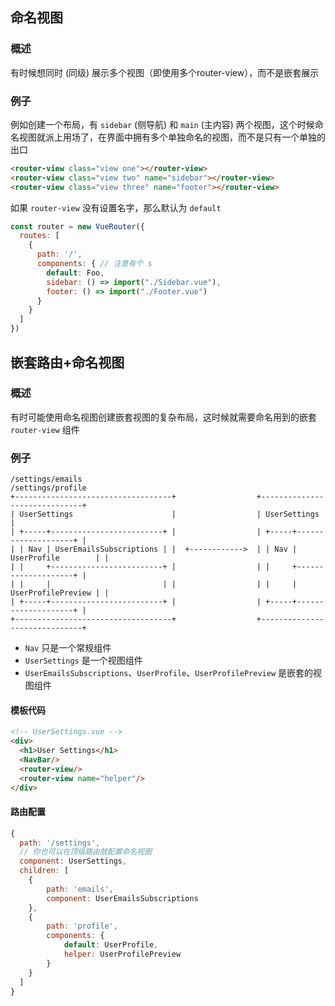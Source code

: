 ## 命名视图

### 概述

有时候想同时 (同级) 展示多个视图（即使用多个router-view），而不是嵌套展示

### 例子

例如创建一个布局，有 `sidebar` (侧导航) 和 `main` (主内容) 两个视图，这个时候命名视图就派上用场了，在界面中拥有多个单独命名的视图，而不是只有一个单独的出口

```html
<router-view class="view one"></router-view>
<router-view class="view two" name="sidebar"></router-view>
<router-view class="view three" name="footer"></router-view>
```

如果 `router-view` 没有设置名字，那么默认为 `default`

```js
const router = new VueRouter({
  routes: [
    {
      path: '/',
      components: { // 注意有个 s
        default: Foo,
        sidebar: () => import("./Sidebar.vue"),
     	footer: () => import("./Footer.vue")
      }
    }
  ]
})
```



## 嵌套路由+命名视图

### 概述

有时可能使用命名视图创建嵌套视图的复杂布局，这时候就需要命名用到的嵌套 `router-view` 组件

### 例子

```
/settings/emails                                       /settings/profile
+-----------------------------------+                  +------------------------------+
| UserSettings                      |                  | UserSettings                 |
| +-----+-------------------------+ |                  | +-----+--------------------+ |
| | Nav | UserEmailsSubscriptions | |  +------------>  | | Nav | UserProfile        | |
| |     +-------------------------+ |                  | |     +--------------------+ |
| |     |                         | |                  | |     | UserProfilePreview | |
| +-----+-------------------------+ |                  | +-----+--------------------+ |
+-----------------------------------+                  +------------------------------+
```

* `Nav` 只是一个常规组件
* `UserSettings` 是一个视图组件
* `UserEmailsSubscriptions`、`UserProfile`、`UserProfilePreview` 是嵌套的视图组件

#### 模板代码

```html
<!-- UserSettings.vue -->
<div>
  <h1>User Settings</h1>
  <NavBar/>
  <router-view/>
  <router-view name="helper"/>
</div>
```

#### 路由配置

```js
{
  path: '/settings',
  // 你也可以在顶级路由就配置命名视图
  component: UserSettings,
  children: [
    {
		path: 'emails',
    	component: UserEmailsSubscriptions
  	}, 
    {
    	path: 'profile',
    	components: {
      		default: UserProfile,
      		helper: UserProfilePreview
    	}
  	}
  ]
}
```

